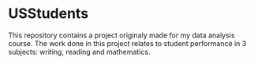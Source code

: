 # USStudents
This repository contains a project originaly made for my data analysis course. The work done in this project relates to student performance in 3 subjects: writing, reading and mathematics.
